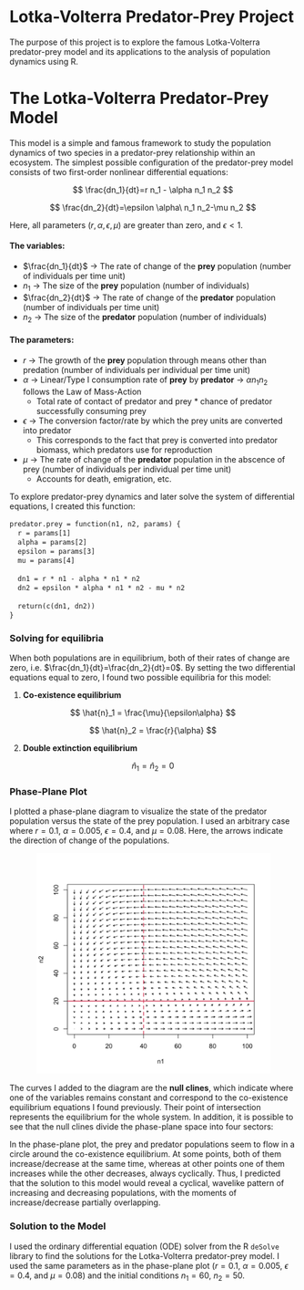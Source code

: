 # Lotka-Volterra Predator-Prey Project
The purpose of this project is to explore the famous Lotka-Volterra predator-prey model and its applications to the analysis of population dynamics using R.

# The Lotka-Volterra Predator-Prey Model
This model is a simple and famous framework to study the population dynamics of two species in a predator-prey relationship within an ecosystem. The simplest possible configuration of the predator-prey model consists of two first-order nonlinear differential equations:

$$
\frac{dn_1}{dt}=r n_1 - \alpha n_1 n_2
$$

$$
\frac{dn_2}{dt}=\epsilon \alpha\ n_1 n_2-\mu n_2
$$

Here, all parameters ($r,\alpha, \epsilon, \mu$) are greater than zero, and $\epsilon < 1$.

#### The variables:
- $\frac{dn_1}{dt}$ &rarr; The rate of change of the **prey** population (number of individuals per time unit)
- $n_1$ &rarr; The size of the **prey** population (number of individuals)
- $\frac{dn_2}{dt}$ &rarr; The rate of change of the **predator** population (number of individuals per time unit)
- $n_2$ &rarr; The size of the **predator** population (number of individuals)

#### The parameters:
- $r$ &rarr; The growth of the **prey** population through means other than predation (number of individuals per individual per time unit)
- $\alpha$ &rarr; Linear/Type I consumption rate of **prey** by **predator** &rarr; $\alpha n_1 n_2$ follows the Law of Mass-Action
  - Total rate of contact of predator and prey $*$ chance of predator successfully consuming prey
- $\epsilon$ &rarr; The conversion factor/rate by which the prey units are converted into predator
  - This corresponds to the fact that prey is converted into predator biomass, which predators use for reproduction
- $\mu$ &rarr; The rate of change of the **predator** population in the abscence of prey (number of individuals per individual per time unit)
  - Accounts for death, emigration, etc.

To explore predator-prey dynamics and later solve the system of differential equations, I created this function:
```
predator.prey = function(n1, n2, params) {
  r = params[1]
  alpha = params[2]
  epsilon = params[3]
  mu = params[4]
  
  dn1 = r * n1 - alpha * n1 * n2
  dn2 = epsilon * alpha * n1 * n2 - mu * n2
  
  return(c(dn1, dn2))
}
```

### Solving for equilibria
When both populations are in equilibrium, both of their rates of change are zero, i.e. $\frac{dn_1}{dt}=\frac{dn_2}{dt}=0$. By setting the two differential equations equal to zero, I found two possible equilibria for this model:
1. **Co-existence equilibrium**

$$
\hat{n}_1 = \frac{\mu}{\epsilon\alpha}
$$

$$
\hat{n}_2 = \frac{r}{\alpha}
$$

2. **Double extinction equilibrium**

$$
\hat{n}_1 = \hat{n}_2 = 0
$$

### Phase-Plane Plot
I plotted a phase-plane diagram to visualize the state of the predator population versus the state of the prey population. I used an arbitrary case where $r=0.1$, $\alpha=0.005$, $\epsilon=0.4$, and $\mu=0.08$. Here, the arrows indicate the direction of change of the populations.

<p align="center">
<img width=411 height=386.25 src="https://github.com/naraujodc/Araujo_Data_Science_Portfolio/blob/main/Lotka_Volterra_Predator_Prey_Project/images/phase%20arrows.png">
<p />

The curves I added to the diagram are the **null clines**, which indicate where one of the variables remains constant and correspond to the co-existence equilibrium equations I found previously. Their point of intersection represents the equilibrium for the whole system. In addition, it is possible to see that the null clines divide the phase-plane space into four sectors:

In the phase-plane plot, the prey and predator populations seem to flow in a circle around the co-existence equilibrium. At some points, both of them increase/decrease at the same time, whereas at other points one of them increases while the other decreases, always cyclically. Thus, I predicted that the solution to this model would reveal a cyclical, wavelike pattern of increasing and decreasing populations, with the moments of increase/decrease partially overlapping.

### Solution to the Model
I used the ordinary differential equation (ODE) solver from the R `deSolve` library to find the solutions for the Lotka-Volterra predator-prey model. I used the same parameters as in the phase-plane plot ($r=0.1$, $\alpha=0.005$, $\epsilon=0.4$, and $\mu=0.08$) and the initial conditions $n_1=60$, $n_2=50$.
